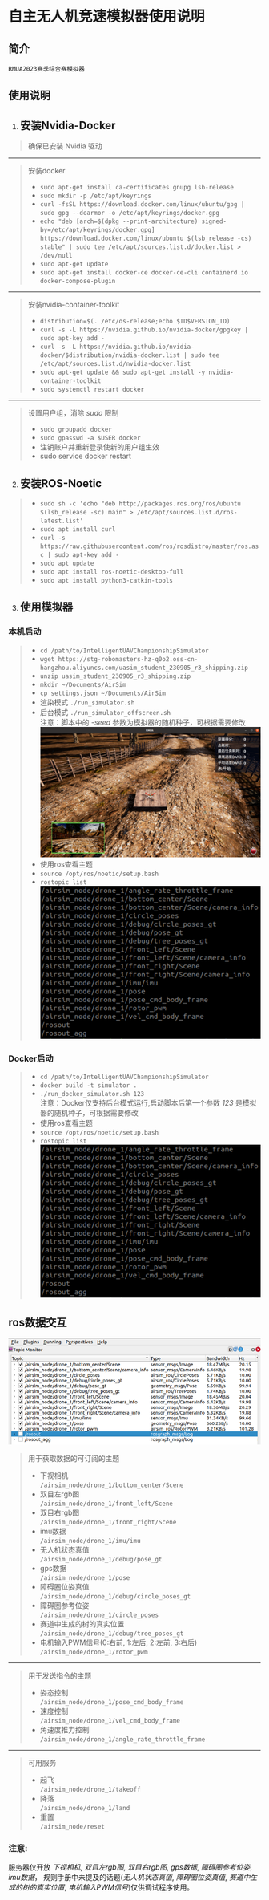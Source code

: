 # __自主无人机竞速模拟器使用说明__  
## 简介
    RMUA2023赛季综合赛模拟器
## 使用说明
1. ## 安装Nvidia-Docker  
>确保已安装 Nvidia 驱动  
----
>安装docker
>+ `sudo apt-get install ca-certificates gnupg lsb-release`
>+ `sudo mkdir -p /etc/apt/keyrings`
>+ `curl -fsSL https://download.docker.com/linux/ubuntu/gpg | sudo gpg --dearmor -o /etc/apt/keyrings/docker.gpg`
>+ `echo "deb [arch=$(dpkg --print-architecture) signed-by=/etc/apt/keyrings/docker.gpg] https://download.docker.com/linux/ubuntu $(lsb_release -cs) stable" | sudo tee /etc/apt/sources.list.d/docker.list > /dev/null`
>+ `sudo apt-get update`
>+ `sudo apt-get install docker-ce docker-ce-cli containerd.io docker-compose-plugin`
----
>安装nvidia-container-toolkit
>+ `distribution=$(. /etc/os-release;echo $ID$VERSION_ID)`
>+ `curl -s -L https://nvidia.github.io/nvidia-docker/gpgkey | sudo apt-key add -`
>+ `curl -s -L https://nvidia.github.io/nvidia-docker/$distribution/nvidia-docker.list | sudo tee /etc/apt/sources.list.d/nvidia-docker.list`
>+ `sudo apt-get update && sudo apt-get install -y nvidia-container-toolkit`
>+ `sudo systemctl restart docker`
---
>设置用户组，消除 *sudo* 限制  
>+ `sudo groupadd docker`  
>+ `sudo gpasswd -a $USER docker`  
>+ 注销账户并重新登录使新的用户组生效
>+ sudo service docker restart
2. ## 安装ROS-Noetic 
>+ `sudo sh -c 'echo "deb http://packages.ros.org/ros/ubuntu $(lsb_release -sc) main" > /etc/apt/sources.list.d/ros-latest.list'`   
>+ `sudo apt install curl `  
>+ `curl -s https://raw.githubusercontent.com/ros/rosdistro/master/ros.asc | sudo apt-key add -`   
>+ `sudo apt update`
>+ `sudo apt install ros-noetic-desktop-full`
>+ `sudo apt install python3-catkin-tools`

3. ## 使用模拟器
### 本机启动
>+ `cd /path/to/IntelligentUAVChampionshipSimulator`  
>+ `wget https://stg-robomasters-hz-q0o2.oss-cn-hangzhou.aliyuncs.com/uasim_student_230905_r3_shipping.zip`  
>+ `unzip uasim_student_230905_r3_shipping.zip`  
>+ `mkdir ~/Documents/AirSim`  
>+ `cp settings.json ~/Documents/AirSim`   
>+ 渲染模式  `./run_simulator.sh`  
>+ 后台模式  `./run_simulator_offscreen.sh`     
注意：脚本中的 _-seed_ 参数为模拟器的随机种子，可根据需要修改   
![pic](./docs/渲染模式.png) 
>+ 使用ros查看主题  
>+ `source /opt/ros/noetic/setup.bash`    
>+ `rostopic list`    
![pic](./docs/topic.png)   

### Docker启动
>+ `cd /path/to/IntelligentUAVChampionshipSimulator` 
>+ `docker build -t simulator .`  
>+ `./run_docker_simulator.sh 123`  
注意：Docker仅支持后台模式运行,启动脚本后第一个参数 _123_ 是模拟器的随机种子，可根据需要修改     
>+ 使用ros查看主题    
>+ `source /opt/ros/noetic/setup.bash`     
>+ `rostopic list`    
![pic](./docs/topic.png)  

## ros数据交互
![pic](./docs/5.png)   
>用于获取数据的可订阅的主题  
>+ 下视相机   
`/airsim_node/drone_1/bottom_center/Scene`  
>+ 双目左rgb图  
`/airsim_node/drone_1/front_left/Scene`
>+ 双目右rgb图    
`/airsim_node/drone_1/front_right/Scene`
>+ imu数据  
`/airsim_node/drone_1/imu/imu`
>+ 无人机状态真值  
`/airsim_node/drone_1/debug/pose_gt`
>+ gps数据  
`/airsim_node/drone_1/pose`
>+ 障碍圈位姿真值  
`/airsim_node/drone_1/debug/circle_poses_gt`  
>+ 障碍圈参考位姿    
`/airsim_node/drone_1/circle_poses`  
>+ 赛道中生成的树的真实位置  
`/airsim_node/drone_1/debug/tree_poses_gt`
>+ 电机输入PWM信号(0:右前, 1:左后, 2:左前, 3:右后)  
`/airsim_node/drone_1/rotor_pwm`  
----
>用于发送指令的主题
>+ 姿态控制  
`/airsim_node/drone_1/pose_cmd_body_frame` 
>+ 速度控制   
`/airsim_node/drone_1/vel_cmd_body_frame`
>+ 角速度推力控制  
`/airsim_node/drone_1/angle_rate_throttle_frame`
----
>可用服务   
>+ 起飞   
`/airsim_node/drone_1/takeoff`   
>+ 降落   
`/airsim_node/drone_1/land`   
>+ 重置   
`/airsim_node/reset` 
### 注意:   
服务器仅开放 _下视相机_, _双目左rgb图_, _双目右rgb图_, _gps数据_, _障碍圈参考位姿_, _imu数据_， 规则手册中未提及的话题(_无人机状态真值_, _障碍圈位姿真值_, _赛道中生成的树的真实位置_, _电机输入PWM信号_)仅供调试程序使用。



